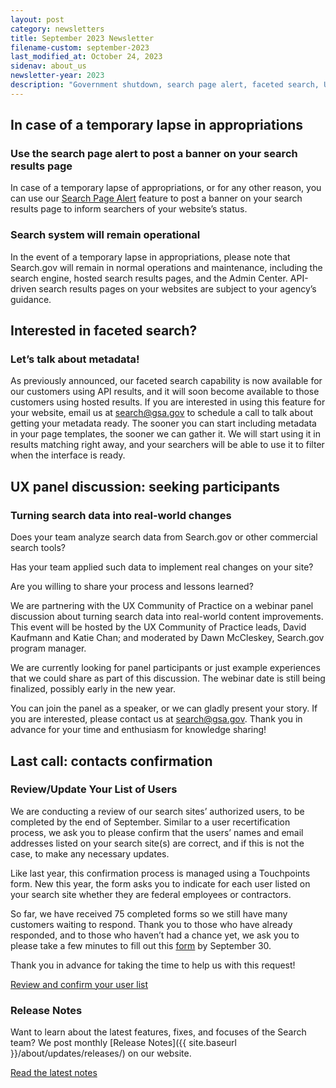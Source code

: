 ```yaml
---
layout: post
category: newsletters
title: September 2023 Newsletter
filename-custom: september-2023
last_modified_at: October 24, 2023
sidenav: about_us
newsletter-year: 2023
description: "Government shutdown, search page alert, faceted search, UX panel discussion, review list of contacts, release notes."
---
```


## In case of a temporary lapse in appropriations

### Use the search page alert to post a banner on your search results page

In case of a temporary lapse of appropriations, or for any other reason, you can use our [Search Page Alert](https://search.gov/admin-center/display/system-alert.html) feature to post a banner on your search results page to inform searchers of your website’s status.

### Search system will remain operational
In the event of a temporary lapse in appropriations, please note that Search.gov will remain in normal operations and maintenance, including the search engine, hosted search results pages, and the Admin Center. API-driven search results pages on your websites are subject to your agency’s guidance.



## Interested in faceted search?

### Let’s talk about metadata!

As previously announced, our faceted search capability is now available for our customers using API results, and it will soon become available to those customers using hosted results. If you are interested in using this feature for your website, email us at [search@gsa.gov](search@gsa.gov) to schedule a call to talk about getting your metadata ready. The sooner you can start including metadata in your page templates, the sooner we can gather it. We will start using it in results matching right away, and your searchers will be able to use it to filter when the interface is ready.


## UX panel discussion: seeking participants

### Turning search data into real-world changes

Does your team analyze search data from Search.gov or other commercial search tools?

Has your team applied such data to implement real changes on your site?

Are you willing to share your process and lessons learned?

We are partnering with the UX Community of Practice on a webinar panel discussion about turning search data into real-world content improvements. This event will be hosted by the UX Community of Practice leads, David Kaufmann and Katie Chan; and moderated by Dawn McCleskey, Search.gov program manager.

We are currently looking for panel participants or just example experiences that we could share as part of this discussion. The webinar date is still being finalized, possibly early in the new year.

You can join the panel as a speaker, or we can gladly present your story. If you are interested, please contact us at [search@gsa.gov](search@gsa.gov). Thank you in advance for your time and enthusiasm for knowledge sharing!


## Last call: contacts confirmation

### Review/Update Your List of Users

We are conducting a review of our search sites’ authorized users, to be completed by the end of September. Similar to a user recertification process, we ask you to please confirm that the users’ names and email addresses listed on your search site(s) are correct, and if this is not the case, to make any necessary updates. 

Like last year, this confirmation process is managed using a Touchpoints form. New this year, the form asks you to indicate for each user listed on your search site whether they are federal employees or contractors.

So far, we have received 75 completed forms so we still have many customers waiting to respond. Thank you to those who have already responded, and to those who haven’t had a chance yet, we ask you to please take a few minutes to fill out this [form](https://touchpoints.app.cloud.gov/touchpoints/58494327/submit) by September 30. 

Thank you in advance for taking the time to help us with this request!

[Review and confirm your user list](https://touchpoints.app.cloud.gov/touchpoints/58494327/submit)



### Release Notes

Want to learn about the latest features, fixes, and focuses of the Search team? We post monthly [Release Notes]({{ site.baseurl }}/about/updates/releases/) on our website.

[Read the latest notes]({{site.baseurl}}/about/updates/releases/august-2023.html)
